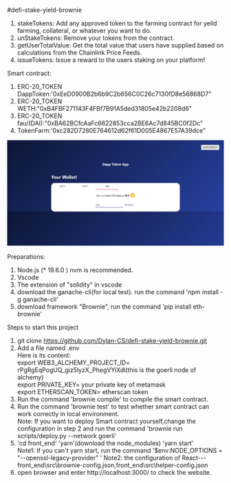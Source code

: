 #defi-stake-yield-brownie

1. stakeTokens: Add any approved token to the farming contract for yeild farming, collateral, or whatever you want to do.
2. unStakeTokens: Remove your tokens from the contract.
3. getUserTotalValue: Get the total value that users have supplied based on calculations from the Chainlink Price Feeds.
4. issueTokens: Issue a reward to the users staking on your platform!

Smart contract:
1. ERC-20_TOKEN DappToken:'0xEeD0900B2b6b9C2b656C0C26c7130fD8e56868D7"
2. ERC-20_TOKEN WETH:"0xB4FBF271143F4FBf7B91A5ded31805e42b2208d6"
3. ERC-20_TOKEN fau/(DAI):"0xBA62BCfcAaFc6622853cca2BE6Ac7d845BC0f2Dc"
4. TokenFarm:'0xc282D7280E764612d62f61D005E4867E57A39dce"

![image](https://github.com/Dylan-CS/defi-stake-yield-brownie/blob/main/IMGS/20230214174448.jpg)


Preparations:
1. Node.js (* 19.6.0 ) nvm is recommended.
2. Vscode
3. The extension of "solidity" in vscode
4. download the ganache-cli(for local test). run the command 'npm install -g ganache-cli'
5. download framework "Brownie", run the command 'pip install eth-brownie' 

Steps to start this project 
1. git clone https://github.com/Dylan-CS/defi-stake-yield-brownie.git
2. Add a file named .env  
Here is its content:  
export WEB3_ALCHEMY_PROJECT_ID= rPgRgEqPogUQ_giz5IyzX_PhegVYiXdl(this is the goerli node of alchemy)  
export PRIVATE_KEY= your private key of metamask  
export ETHERSCAN_TOKEN= etherscan token  
3. Run the command 'brownie compile' to compile the smart contract.
4. Run the command 'brownie test' to test whether smart contract can work correctly in local environment.  
Note: If you want to deploy Smart contract yourself,change the configuration in step 2 and run the command 'brownie run scripts/deploy.py  --network goerli'
5. 'cd front_end' 'yarn'(download the node_modules) 'yarn start'  
Note1: If you can't yarn start, run the command '$env:NODE_OPTIONS = "--openssl-legacy-provider"  '
Note2: the configuration of React---front_end\src\brownie-config.json,front_end\src\helper-config.json  
6. open browser and enter http://localhost:3000/ to check the website.
